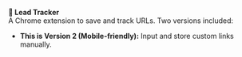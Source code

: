 **🔗 Lead Tracker**  
 A Chrome extension to save and track URLs. Two versions included:

- **This is Version 2 (Mobile-friendly):** Input and store custom links manually.
